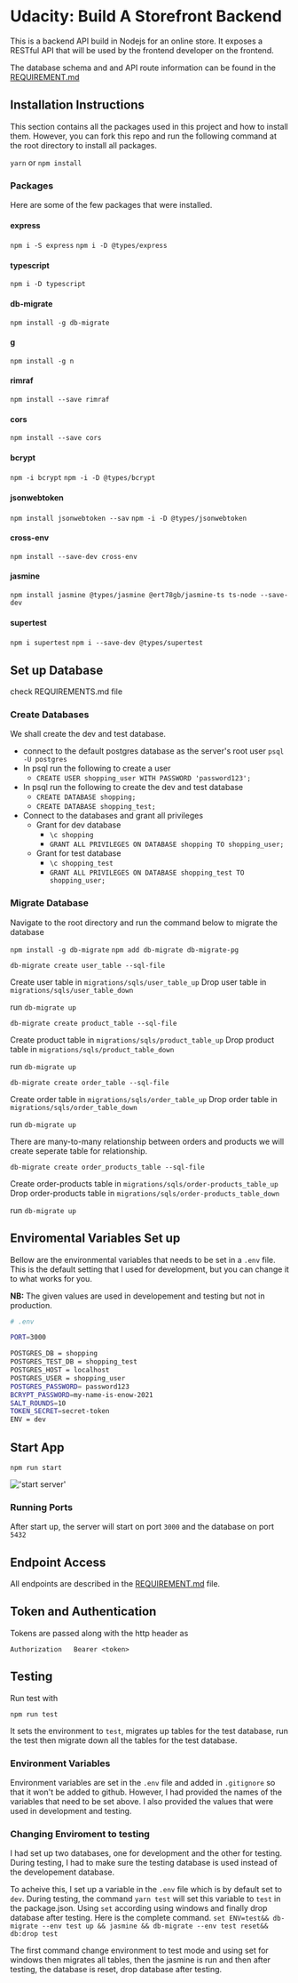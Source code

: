 # Udacity: Build A Storefront Backend

This is a backend API build in Nodejs for an online store. It exposes a RESTful API that will be used by the frontend developer on the frontend.

The database schema and and API route information can be found in the [REQUIREMENT.md](REQUIREMENTS.md)

## Installation Instructions

This section contains all the packages used in this project and how to install them. However, you can fork this repo and run the following command at the root directory to install all packages.

`yarn` or `npm install`

### Packages

Here are some of the few packages that were installed.

#### express

`npm i -S express`
`npm i -D @types/express`

#### typescript

`npm i -D typescript`

#### db-migrate

`npm install -g db-migrate`

#### g

`npm install -g n`

#### rimraf

`npm install --save rimraf`

#### cors

`npm install --save cors`

#### bcrypt

`npm -i bcrypt`
`npm -i -D @types/bcrypt`


#### jsonwebtoken

`npm install jsonwebtoken --sav`
`npm -i -D @types/jsonwebtoken`

#### cross-env

`npm install --save-dev cross-env`

#### jasmine

`npm install jasmine @types/jasmine @ert78gb/jasmine-ts ts-node --save-dev`

#### supertest

`npm i supertest`
`npm i --save-dev @types/supertest`

## Set up Database
check REQUIREMENTS.md file
### Create Databases

We shall create the dev and test database.

- connect to the default postgres database as the server's root user `psql -U postgres`
- In psql run the following to create a user
  - `CREATE USER shopping_user WITH PASSWORD 'password123';`
- In psql run the following to create the dev and test database
  - `CREATE DATABASE shopping;`
  - `CREATE DATABASE shopping_test;`
- Connect to the databases and grant all privileges
  - Grant for dev database
    - `\c shopping`
    - `GRANT ALL PRIVILEGES ON DATABASE shopping TO shopping_user;`
  - Grant for test database
    - `\c shopping_test`
    - `GRANT ALL PRIVILEGES ON DATABASE shopping_test TO shopping_user;`


### Migrate Database

Navigate to the root directory and run the command below to migrate the database

`npm install -g db-migrate`
`npm add db-migrate db-migrate-pg`

`db-migrate create user_table --sql-file`

Create user table in `migrations/sqls/user_table_up`
Drop user table in `migrations/sqls/user_table_down`

run `db-migrate up`

`db-migrate create product_table --sql-file`

Create product table in `migrations/sqls/product_table_up`
Drop product table in `migrations/sqls/product_table_down`

run `db-migrate up`

`db-migrate create order_table --sql-file`

Create order table in `migrations/sqls/order_table_up`
Drop order table in `migrations/sqls/order_table_down`

run `db-migrate up`

There are many-to-many relationship between orders and products we will create seperate table for relationship.

`db-migrate create order_products_table --sql-file`

Create order-products table in `migrations/sqls/order-products_table_up`
Drop order-products table in `migrations/sqls/order-products_table_down`

run `db-migrate up`

## Enviromental Variables Set up

Bellow are the environmental variables that needs to be set in a `.env` file. This is the default setting that I used for development, but you can change it to what works for you.

**NB:** The given values are used in developement and testing but not in production.

```bash
# .env

PORT=3000

POSTGRES_DB = shopping
POSTGRES_TEST_DB = shopping_test
POSTGRES_HOST = localhost
POSTGRES_USER = shopping_user
POSTGRES_PASSWORD= password123
BCRYPT_PASSWORD=my-name-is-enow-2021
SALT_ROUNDS=10
TOKEN_SECRET=secret-token
ENV = dev
```

## Start App

`npm run start`

!['start server'](./docs/start.png)

### Running Ports

After start up, the server will start on port `3000` and the database on port `5432`

## Endpoint Access

All endpoints are described in the [REQUIREMENT.md](REQUIREMENTS.md) file.

## Token and Authentication

Tokens are passed along with the http header as

```
Authorization   Bearer <token>
```

## Testing

Run test with

`npm run test`

It sets the environment to `test`, migrates up tables for the test database, run the test then migrate down all the tables for the test database.

### Environment Variables

Environment variables are set in the `.env` file and added in `.gitignore` so that it won't be added to github. However, I had provided the names of the variables that need to be set above. I also provided the values that were used in development and testing.

### Changing Enviroment to testing

I had set up two databases, one for development and the other for testing. During testing, I had to make sure the testing database is used instead of the developement database.

To acheive this, I set up a variable in the `.env` file which is by default set to `dev`. During testing, the command `yarn test` will set this variable to `test` in the package.json. Using `set` according using windows and finally drop database after testing.
 Here is the complete command.
`set ENV=test&& db-migrate --env test up && jasmine && db-migrate --env test reset&& db:drop test`


The first command change environment to test mode and using set for windows then migrates all tables, then the jasmine is run and then after testing, the database is reset, drop database after testing.
